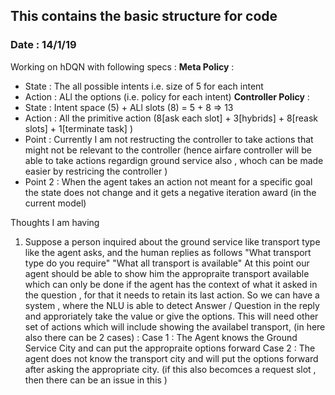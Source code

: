 ## This contains the basic structure for code
### Date : 14/1/19 
Working on hDQN with following specs :
**Meta Policy** :
- State : The all possible intents i.e. size of 5 for each intent
- Action : ALl the options (i.e. policy for each intent)
**Controller Policy** : 
- State : Intent space (5) + ALl slots (8) = 5 + 8 => 13
- Action : All the primitive action (8[ask each slot] + 3[hybrids] + 8[reask slots] + 1[terminate task] )
- Point : Currently I am not restructing the controller to take actions that might not be relevant to the controller (hence airfare controller will be able to take actions regardign ground service also , whoch can be made easier by restricing the controller )
- Point 2 : When the agent takes an action not meant for a specific goal the state does not change and it gets a negative iteration award (in the current model)

Thoughts I am having
1. Suppose a person inquired about the ground service like transport type like the agent asks, and the human replies as follows
"What transport type do you require"
"What all transport is available"
At this point our agent should be able to show him the appropraite transport available which can only be done if the agent has the context of what it asked in the question , for that it needs to retain its last action.
So we can have a system , where the NLU is able to detect Answer / Question in the reply and approriately take the value or give the options.
This will need other set of actions which will include showing the availabel transport, (in here also there can be 2 cases) : 
Case 1 : The Agent knows the Ground Service City and can put the appropraite options forward
Case 2 : The agent does not know the transport city and will put the options forward after asking the appropriate city. (if this also becomces a request slot , then there can be an issue in this )
